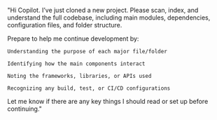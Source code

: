 "Hi Copilot. I’ve just cloned a new project. Please scan, index, and understand the full codebase, including main modules, dependencies, configuration files, and folder structure.

Prepare to help me continue development by:

    Understanding the purpose of each major file/folder

    Identifying how the main components interact

    Noting the frameworks, libraries, or APIs used

    Recognizing any build, test, or CI/CD configurations

Let me know if there are any key things I should read or set up before continuing."
